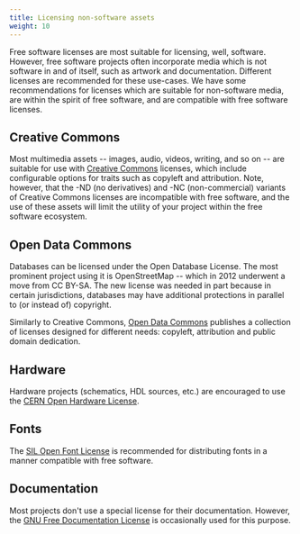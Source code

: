 ```yaml
---
title: Licensing non-software assets
weight: 10
---
```


Free software licenses are most suitable for licensing, well, software. However,
free software projects often incorporate media which is not software in and of
itself, such as artwork and documentation. Different licenses are recommended
for these use-cases. We have some recommendations for licenses which are
suitable for non-software media, are within the spirit of free software, and
are compatible with free software licenses.

## Creative Commons

Most multimedia assets -- images, audio, videos, writing, and so on -- are
suitable for use with [Creative Commons][0] licenses, which include configurable
options for traits such as copyleft and attribution. Note, however, that the -ND
(no derivatives) and -NC (non-commercial) variants of Creative Commons licenses
are incompatible with free software, and the use of these assets will limit the
utility of your project within the free software ecosystem.

[0]: https://creativecommons.org/

## Open Data Commons

Databases can be licensed under the Open Database License. The most prominent
project using it is OpenStreetMap -- which in 2012 underwent a move from CC&nbsp;BY-SA.
The new license was needed in part because in certain jurisdictions, databases
may have additional protections in parallel to (or instead of) copyright.

Similarly to Creative Commons, [Open Data Commons][odc] publishes a collection
of licenses designed for different needs: copyleft, attribution and public
domain dedication.

[odc]: https://opendatacommons.org/

## Hardware

Hardware projects (schematics, HDL sources, etc.) are encouraged to use the
<a href="https://cern-ohl.web.cern.ch/home" class="non-free" title="This link will take you to a non-free website">CERN Open Hardware License</a>.

## Fonts

The
<a href="https://scripts.sil.org/cms/scripts/page.php?site_id=nrsi&id=OFL" class="non-free" title="This link will take you to a non-free website">SIL Open Font License</a>
is recommended for distributing fonts in a manner compatible with free software.

## Documentation

Most projects don't use a special license for their documentation. However,
the [GNU Free Documentation License][fdl] is occasionally used for this
purpose.

[fdl]: https://www.gnu.org/licenses/fdl-1.3.html
